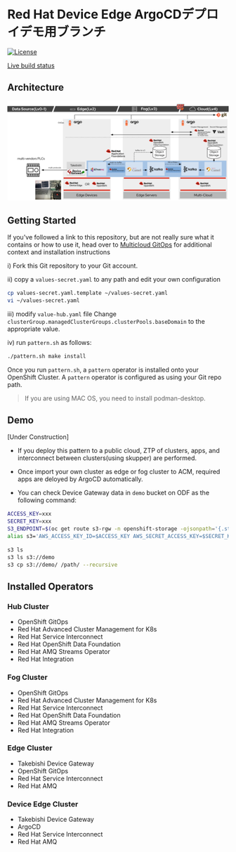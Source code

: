 # Red Hat Device Edge ArgoCDデプロイデモ用ブランチ

[![License](https://img.shields.io/badge/License-Apache%202.0-blue.svg)](https://opensource.org/licenses/Apache-2.0)

[Live build status](https://util.hybrid-cloud-patterns.io/dashboard.php?pattern=mcgitops)

## Architecture

![Alt text](doc/images/overview.png)

## Getting Started

If you've followed a link to this repository, but are not really sure what it contains
or how to use it, head over to [Multicloud GitOps](http://hybrid-cloud-patterns.io/multicloud-gitops/)
for additional context and installation instructions

i) Fork this Git repository to your Git account.

ii) copy a `values-secret.yaml` to any path and edit your own configuration

```bash
cp values-secret.yaml.template ~/values-secret.yaml
vi ~/values-secret.yaml
```

iii) modify `value-hub.yaml` file
Change `clusterGroup.managedClusterGroups.clusterPools.baseDomain` to the appropriate value.

iv) run `pattern.sh` as follows:

```bash
./pattern.sh make install
```

Once you run `pattern.sh`, a `pattern` operator is installed onto your OpenShift Cluster.
A `pattern` operator is configured as using your Git repo path.

> If you are using MAC OS, you need to install podman-desktop.

## Demo

[Under Construction]

- If you deploy this pattern to a public cloud, ZTP of clusters, apps, and interconnect between clusters(using skupper) are performed.
- Once import your own cluster as edge or fog cluster to ACM, required apps are deloyed by ArgoCD automatically.

- You can check Device Gateway data in `demo` bucket on ODF as the following command:

```bash
ACCESS_KEY=xxx
SECRET_KEY=xxx
S3_ENDPOINT=$(oc get route s3-rgw -n openshift-storage -ojsonpath='{.status.ingress[*].host}')
alias s3='AWS_ACCESS_KEY_ID=$ACCESS_KEY AWS_SECRET_ACCESS_KEY=$SECRET_KEY aws --endpoint $S3_ENDPOINT --no-verify-ssl s3'
```

```bash
s3 ls
s3 ls s3://demo
s3 cp s3://demo/ /path/ --recursive
```

## Installed Operators

### Hub Cluster

- OpenShift GitOps
- Red Hat Advanced Cluster Management for K8s
- Red Hat Service Interconnect
- Red Hat OpenShift Data Foundation
- Red Hat AMQ Streams Operator
- Red Hat Integration

### Fog Cluster
- OpenShift GitOps
- Red Hat Advanced Cluster Management for K8s
- Red Hat Service Interconnect
- Red Hat OpenShift Data Foundation
- Red Hat AMQ Streams Operator
- Red Hat Integration

### Edge Cluster
- Takebishi Device Gateway
- OpenShift GitOps
- Red Hat Service Interconnect
- Red Hat AMQ

### Device Edge Cluster
- Takebishi Device Gateway
- ArgoCD
- Red Hat Service Interconnect
- Red Hat AMQ